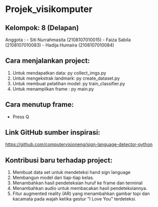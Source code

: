 # Projek_visikomputer

## Kelompok: 8 (Delapan)
Anggota : - Siti Nurrahmasita (2108107010015)
	  - Faiza Sabila      (2108107010083)
	  - Hadija Humaira    (2108107010084)

## Cara menjalankan project:
1. Untuk mendapatkan data: py collect_imgs.py
2. Untuk mengekstrak landmark: py create_dataset.py
3. Untuk membuat pelatihan model: py train_classifier.py
4. Untuk menampilkan frame : py main.py

## Cara menutup frame:
- Press Q

## Link GitHub sumber inspirasi:
https://github.com/computervisioneng/sign-language-detector-python

## Kontribusi baru terhadap project:
1. Membuat data set untuk mendeteksi hand sign language
2. Membangun model dari tiap-tiap kelas.
3. Menambahkan hasil pendeteksian huruf ke frame dan terminal
4. Menambahkan audio untuk membacakan hasil pendeteksiannya.
5. Fitur augmented reality (AR) yang menambahkan gambar topi dan kacamata pada wajah ketika gestur "I Love You" terdeteksi.

